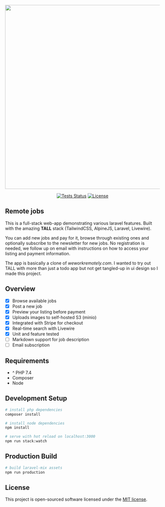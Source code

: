
<p align="center"><a href="https://remote-jobs-laravel.herokuapp.com/" target="_blank"><img src="https://ucarecdn.com/fd6efffd-6925-477c-b361-85bca373fb84/-/resize/600x/" width="600"></a></p>

<p align="center">
<a href="#"><img src="https://github.com/mostafabahri/remote-jobs/workflows/tests/badge.svg" alt="Tests Status"></a>
<a href="https://packagist.org/packages/laravel/framework"><img src="https://poser.pugx.org/laravel/framework/license.svg" alt="License"></a>
</p>

## Remote jobs
This is a full-stack web-app demonstrating various laravel features. 
Built with the amazing **TALL** stack (TailwindCSS, AlpineJS, Laravel, Livewire).

You can add new jobs and pay for it, browse through existing ones and optionally subscribe to the newsletter for new jobs.
No registration is needed, we follow up on email with instructions on how to access your listing and payment information.

The app is basically a clone of _weworkremotely.com_. I wanted to try out TALL with more than just a todo app but not get tangled-up in ui design so I made this project.
## Overview

- [x] Browse available jobs
- [x] Post a new job
- [x] Preview your listing before payment
- [x] Uploads images to self-hosted S3 (minio)
- [x] Integrated with Stripe for checkout
- [x] Real-time search with Livewire 
- [x] Unit and feature tested
- [ ] Markdown support for job description
- [ ] Email subscription

## Requirements
- ^ PHP 7.4
- Composer
- Node


## Development Setup

```bash
# install php dependencies 
composer install

# install node dependencies
npm install

# serve with hot reload on localhost:3000
npm run stack:watch
```

## Production Build
```bash
# build laravel-mix assets
npm run production
```

## License

This project is open-sourced software licensed under the [MIT license](https://opensource.org/licenses/MIT).

